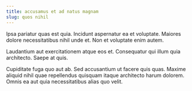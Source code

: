 ```yaml
---
title: accusamus et ad natus magnam
slug: quos nihil
---
```


Ipsa pariatur quas est quia. Incidunt aspernatur ea et voluptate. Maiores dolore necessitatibus nihil unde et. Non et voluptate enim autem.

Laudantium aut exercitationem atque eos et. Consequatur qui illum quia architecto. Saepe at quis.

Cupiditate fuga quo aut ab. Sed accusantium ut facere quis quas. Maxime aliquid nihil quae repellendus quisquam itaque architecto harum dolorem. Omnis ea aut quia necessitatibus alias quo velit.
